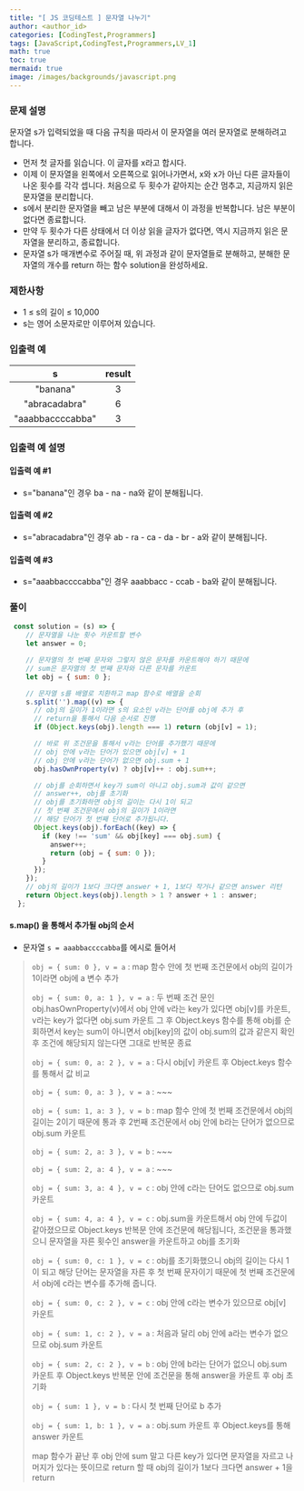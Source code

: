 ```yaml
---
title: "[ JS 코딩테스트 ] 문자열 나누기"
author: <author_id>
categories: [CodingTest,Programmers]
tags: [JavaScript,CodingTest,Programmers,LV_1]
math: true
toc: true
mermaid: true
image: /images/backgrounds/javascript.png
---
```


### 문제 설명
문자열 s가 입력되었을 때 다음 규칙을 따라서 이 문자열을 여러 문자열로 분해하려고 합니다.

- 먼저 첫 글자를 읽습니다. 이 글자를 x라고 합시다.
- 이제 이 문자열을 왼쪽에서 오른쪽으로 읽어나가면서, x와 x가 아닌 다른 글자들이 나온 횟수를 각각 셉니다. 처음으로 두 횟수가 같아지는 순간 멈추고, 지금까지 읽은 문자열을 분리합니다.
- s에서 분리한 문자열을 빼고 남은 부분에 대해서 이 과정을 반복합니다. 남은 부분이 없다면 종료합니다.
- 만약 두 횟수가 다른 상태에서 더 이상 읽을 글자가 없다면, 역시 지금까지 읽은 문자열을 분리하고, 종료합니다.
- 문자열 s가 매개변수로 주어질 때, 위 과정과 같이 문자열들로 분해하고, 분해한 문자열의 개수를 return 하는 함수 solution을 완성하세요.

### 제한사항
- 1 ≤ s의 길이 ≤ 10,000
- s는 영어 소문자로만 이루어져 있습니다.

### 입출력 예

|s|	result|
|:--:|:--:|
|"banana"	|3|
|"abracadabra"|	6|
|"aaabbaccccabba"	|3|

### 입출력 예 설명
#### 입출력 예 #1
- s="banana"인 경우 ba - na - na와 같이 분해됩니다.

#### 입출력 예 #2
- s="abracadabra"인 경우 ab - ra - ca - da - br - a와 같이 분해됩니다.

#### 입출력 예 #3
- s="aaabbaccccabba"인 경우 aaabbacc - ccab - ba와 같이 분해됩니다.

### 풀이

```jsx
 const solution = (s) => {
    // 문자열을 나눈 횟수 카운트할 변수
    let answer = 0;

    // 문자열의 첫 번째 문자와 그렇지 않은 문자를 카운트해야 하기 때문에
    // sum은 문자열의 첫 번째 문자와 다른 문자를 카운트
    let obj = { sum: 0 };

    // 문자열 s를 배열로 치환하고 map 함수로 배열을 순회
    s.split('').map((v) => {
      // obj의 길이가 1이라면 s의 요소인 v라는 단어를 obj에 추가 후
      // return을 통해서 다음 순서로 진행
      if (Object.keys(obj).length === 1) return (obj[v] = 1);

      // 바로 위 조건문을 통해서 v라는 단어를 추가했기 때문에
      // obj 안에 v라는 단어가 있으면 obj[v] + 1
      // obj 안에 v라는 단어가 없으면 obj.sum + 1
      obj.hasOwnProperty(v) ? obj[v]++ : obj.sum++;

      // obj를 순회하면서 key가 sum이 아니고 obj.sum과 값이 같으면
      // answer++, obj를 초기화
      // obj를 초기화하면 obj의 길이는 다시 1이 되고
      // 첫 번째 조건문에서 obj의 길이가 1이라면
      // 해당 단어가 첫 번째 단어로 추가됩니다.
      Object.keys(obj).forEach((key) => {
        if (key !== 'sum' && obj[key] === obj.sum) {
          answer++;
          return (obj = { sum: 0 });
        }
      });
    });
    // obj의 길이가 1보다 크다면 answer + 1, 1보다 작거나 같으면 answer 리턴
    return Object.keys(obj).length > 1 ? answer + 1 : answer;
  };
```
#### s.map() 을 통해서 추가될 obj의 순서
- 문자열 `s = aaabbaccccabba`를 에시로 들어서

>
>`obj = { sum: 0 }, v = a` :  map 함수 안에 첫 번째 조건문에서 obj의 길이가 1이라면 obj에 a 변수 추가
>
>`obj = { sum: 0, a: 1 }, v = a` : 두 번째 조건 문인  obj.hasOwnProperty(v)에서 obj 안에 v라는
> key가 있다면 obj[v]를 카운트, v라는 key가 없다면 obj.sum 카운트 그 후 Object.keys 함수를 통해
> obj를 순회하면서 key는 sum이 아니면서 obj[key]의 값이 obj.sum의 값과 같은지 확인 후 조건에 해당되지
> 않는다면 그대로 반복문 종료
>
>`obj = { sum: 0, a: 2 }, v = a` : 다시 obj[v] 카운트 후 Object.keys 함수를 통해서 값 비교
>
>`obj = { sum: 0, a: 3 }, v = a` : ~~~
>
>`obj = { sum: 1, a: 3 }, v = b` : map 함수 안에 첫 번째 조건문에서 obj의 길이는 2이기 때문에 통과 후
> 2번째 조건문에서 obj 안에 b라는 단어가 없으므로 obj.sum 카운트
>
>`obj = { sum: 2, a: 3 }, v = b` : ~~~
>
>`obj = { sum: 2, a: 4 }, v = a` : ~~~
>
>`obj = { sum: 3, a: 4 }, v = c` : obj 안에 c라는 단어도 없으므로 obj.sum 카운트
>
>`obj = { sum: 4, a: 4 }, v = c` : obj.sum을 카운트해서 obj 안에 두값이 같아졌으므로
> Object.keys 반복문 안에 조건문에 해당됩니다, 조건문을 통과했으니
> 문자열을 자른 횟수인 answer을 카운트하고 obj를 초기화
>
>`obj = { sum: 0, c: 1 }, v = c` : obj를 초기화했으니 obj의 길이는 다시 1이 되고
> 해당 단어는 문자열을 자른 후 첫 번째 문자이기 때문에 첫 번째 조건문에서 obj에 c라는 변수를
> 추가해 줍니다.
>
>`obj = { sum: 0, c: 2 }, v = c` : obj 안에 c라는 변수가 있으므로 obj[v] 카운트
>
>`obj = { sum: 1, c: 2 }, v = a` : 처음과 달리 obj 안에 a라는 변수가 없으므로 obj.sum 카운트
>
>`obj = { sum: 2, c: 2 }, v = b` : obj 안에 b라는 단어가 없으니 obj.sum 카운트 후
> Object.keys 반복문 안에 조건문을 통해 answer을 카운트 후 obj 초기화
>
>`obj = { sum: 1 }, v = b` : 다시 첫 번째 단어로 b 추가
>
>`obj = { sum: 1, b: 1 }, v = a` : obj.sum 카운트 후 Object.keys를 통해 answer 카운트
>
> map 함수가 끝난 후 obj 안에 sum 말고 다른 key가 있다면 문자열을 자르고 나머지가 있다는
> 뜻이므로 return 할 때 obj의 길이가 1보다 크다면 answer + 1을 return
